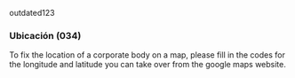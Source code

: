 outdated123
### Ubicación (034)

To fix the location of a corporate body on a map, please fill in the codes for the longitude and latitude you can take over from the google maps website.
